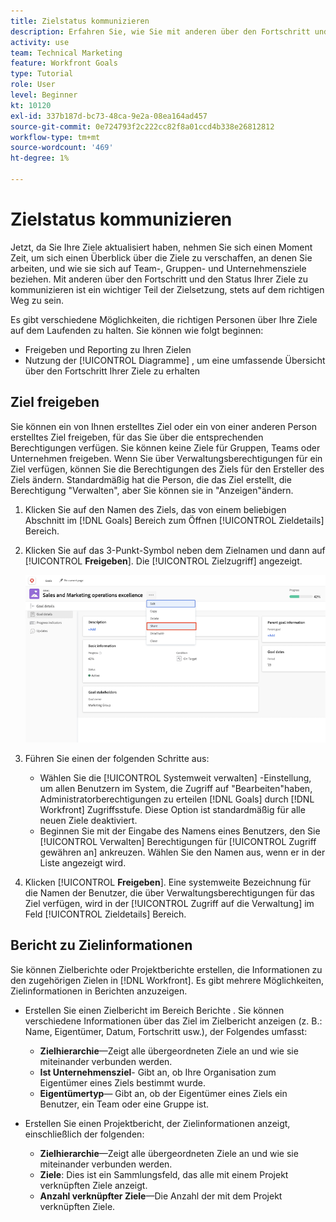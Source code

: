 ```yaml
---
title: Zielstatus kommunizieren
description: Erfahren Sie, wie Sie mit anderen über den Fortschritt und den Status Ihrer Ziele kommunizieren können in [!DNL Workfront Goals].
activity: use
team: Technical Marketing
feature: Workfront Goals
type: Tutorial
role: User
level: Beginner
kt: 10120
exl-id: 337b187d-bc73-48ca-9e2a-08ea164ad457
source-git-commit: 0e724793f2c222cc82f8a01ccd4b338e26812812
workflow-type: tm+mt
source-wordcount: '469'
ht-degree: 1%

---
```


# Zielstatus kommunizieren

Jetzt, da Sie Ihre Ziele aktualisiert haben, nehmen Sie sich einen Moment Zeit, um sich einen Überblick über die Ziele zu verschaffen, an denen Sie arbeiten, und wie sie sich auf Team-, Gruppen- und Unternehmensziele beziehen. Mit anderen über den Fortschritt und den Status Ihrer Ziele zu kommunizieren ist ein wichtiger Teil der Zielsetzung, stets auf dem richtigen Weg zu sein.

Es gibt verschiedene Möglichkeiten, die richtigen Personen über Ihre Ziele auf dem Laufenden zu halten. Sie können wie folgt beginnen:

* Freigeben und Reporting zu Ihren Zielen
* Nutzung der [!UICONTROL Diagramme] , um eine umfassende Übersicht über den Fortschritt Ihrer Ziele zu erhalten

## Ziel freigeben

Sie können ein von Ihnen erstelltes Ziel oder ein von einer anderen Person erstelltes Ziel freigeben, für das Sie über die entsprechenden Berechtigungen verfügen. Sie können keine Ziele für Gruppen, Teams oder Unternehmen freigeben. Wenn Sie über Verwaltungsberechtigungen für ein Ziel verfügen, können Sie die Berechtigungen des Ziels für den Ersteller des Ziels ändern. Standardmäßig hat die Person, die das Ziel erstellt, die Berechtigung &quot;Verwalten&quot;, aber Sie können sie in &quot;Anzeigen&quot;ändern.

1. Klicken Sie auf den Namen des Ziels, das von einem beliebigen Abschnitt im [!DNL Goals] Bereich zum Öffnen [!UICONTROL Zieldetails] Bereich.

1. Klicken Sie auf das 3-Punkt-Symbol neben dem Zielnamen und dann auf [!UICONTROL **Freigeben**]. Die [!UICONTROL Zielzugriff] angezeigt.

   ![Screenshot zum Freigeben eines Ziels](assets/17-workfront-goals-share-a-goal.png)

1. Führen Sie einen der folgenden Schritte aus:

   * Wählen Sie die [!UICONTROL Systemweit verwalten] -Einstellung, um allen Benutzern im System, die Zugriff auf &quot;Bearbeiten&quot;haben, Administratorberechtigungen zu erteilen [!DNL Goals] durch [!DNL Workfront] Zugriffsstufe. Diese Option ist standardmäßig für alle neuen Ziele deaktiviert.
   * Beginnen Sie mit der Eingabe des Namens eines Benutzers, den Sie [!UICONTROL Verwalten] Berechtigungen für [!UICONTROL Zugriff gewähren an] ankreuzen. Wählen Sie den Namen aus, wenn er in der Liste angezeigt wird.

1. Klicken [!UICONTROL **Freigeben**]. Eine systemweite Bezeichnung für die Namen der Benutzer, die über Verwaltungsberechtigungen für das Ziel verfügen, wird in der [!UICONTROL Zugriff auf die Verwaltung] im Feld [!UICONTROL Zieldetails] Bereich.

## Bericht zu Zielinformationen

Sie können Zielberichte oder Projektberichte erstellen, die Informationen zu den zugehörigen Zielen in [!DNL Workfront]. Es gibt mehrere Möglichkeiten, Zielinformationen in Berichten anzuzeigen.

* Erstellen Sie einen Zielbericht im Bereich Berichte . Sie können verschiedene Informationen über das Ziel im Zielbericht anzeigen (z. B.: Name, Eigentümer, Datum, Fortschritt usw.), der Folgendes umfasst:

   * **Zielhierarchie**—Zeigt alle übergeordneten Ziele an und wie sie miteinander verbunden werden.
   * **Ist Unternehmensziel**- Gibt an, ob Ihre Organisation zum Eigentümer eines Ziels bestimmt wurde.
   * **Eigentümertyp**— Gibt an, ob der Eigentümer eines Ziels ein Benutzer, ein Team oder eine Gruppe ist.

* Erstellen Sie einen Projektbericht, der Zielinformationen anzeigt, einschließlich der folgenden:
   * **Zielhierarchie**—Zeigt alle übergeordneten Ziele an und wie sie miteinander verbunden werden.
   * **Ziele**: Dies ist ein Sammlungsfeld, das alle mit einem Projekt verknüpften Ziele anzeigt.
   * **Anzahl verknüpfter Ziele**—Die Anzahl der mit dem Projekt verknüpften Ziele.
